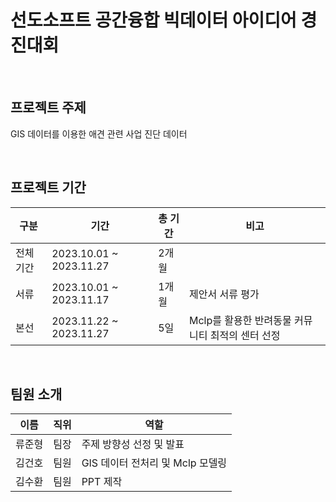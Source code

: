 
# 선도소프트 공간융합 빅데이터 아이디어 경진대회

<br>

## 프로젝트 주제
GIS 데이터를 이용한 애견 관련 사업 진단 데이터

<br>

## 프로젝트 기간
| 구분 | 기간 | 총 기간 | 비고 |
| -- | -- | -- | -- |
| 전체 기간 | 2023.10.01 ~ 2023.11.27 | 2개월 |  |
| 서류 | 2023.10.01 ~ 2023.11.17 | 1개월 | 제안서 서류 평가 |
| 본선 | 2023.11.22 ~ 2023.11.27 | 5일 | Mclp를 활용한 반려동물 커뮤니티 최적의 센터 선정 |


<br>

## 팀원 소개

| 이름   | 직위                  | 역할                       |
|---------|------------------------|-----------------------------|
|  류준형  | 팀장     | 주제 방향성 선정 및 발표  |
| 김건호   | 팀원    | GIS 데이터 전처리 및 Mclp 모델링         |
| 김수환   | 팀원   | PPT 제작            |
